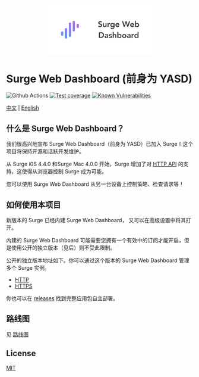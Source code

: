 <p align="center">
  <a href="https://github.com/geekdada/yasd">
    <img width="300" src="public/github-banner.png" alt="logo">
  </a>
</p>

# Surge Web Dashboard (前身为 YASD)

![Github Actions][github-actions-image]
[![Test coverage][codecov-image]][codecov-url]
[![Known Vulnerabilities][snyk-image]][snyk-url]

[codecov-image]: https://codecov.io/gh/geekdada/yasd/branch/master/graph/badge.svg
[codecov-url]: https://codecov.io/gh/geekdada/yasd
[snyk-image]: https://snyk.io/test/github/geekdada/yasd/badge.svg?targetFile=package.json
[snyk-url]: https://snyk.io/test/github/geekdada/yasd?targetFile=package.json
[github-actions-image]: https://github.com/geekdada/yasd/workflows/Node%20CI/badge.svg

[中文](/README_zh-CN.md) | [English](/README.md)

## 什么是 Surge Web Dashboard？

我们很高兴地宣布 Surge Web Dashboard（前身为 YASD）已加入 Surge！这个项目将保持开源和活跃开发维护。

从 Surge i0S 4.4.0 和Surge Mac 4.0.0 开始，Surge 增加了对 [HTTP API](https://manual.nssurge.com/others/http-api.html) 的支持，这使得从浏览器控制 Surge 成为可能。

您可以使用 Surge Web Dashboard 从另一台设备上控制策略、检查请求等！

## 如何使用本项目

新版本的 Surge 已经内建 Surge Web Dashboard， 又可以在高级设置中将其打开。

内建的 Surge Web Dashboard 可能需要您拥有一个有效中的订阅才能开启，但是使用公开的独立版本（见后）则不受此限制。

公开的独立版本地址如下。你可以通过这个版本的 Surge Web Dashboard 管理多个 Surge 实例。

- [HTTP](http://yasd.nerdynerd.org)
- [HTTPS](https://yasd.royli.dev)

你也可以在 [releases](https://github.com/geekdada/yasd/releases) 找到完整应用包自主部署。

## 路线图

见 [路线图](https://github.com/geekdada/yasd/projects/1)

## License

[MIT](https://github.com/geekdada/yasd/blob/master/LICENSE)
